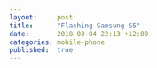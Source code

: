 ```yaml
---
layout:     post
title:      "Flashing Samsung S5"
date:       2018-03-04 22:13 +12:00
categories: mobile-phone
published:  true
---
```

